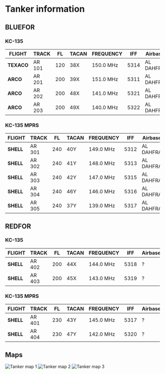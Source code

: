 # Tanker information

## BLUEFOR

### KC-135

**FLIGHT** | **TRACK**  | **FL** | **TACAN** | **FREQUENCY** | **IFF**  | Airbase
 --------- | -----------| ------ | ------    | -----------   | -------- | ----
**TEXACO** | AR 101     | 120    | 38X       | 150.0 MHz     | 5314     | AL DAHFRA
**ARCO**   | AR 201     | 200    | 39X       | 151.0 MHz     | 5311     | AL DAHFRA
**ARCO**   | AR 202     | 200    | 48X       | 141.0 MHz     | 5321     | AL DAHFRA
**ARCO**   | AR 203     | 200    | 49X       | 140.0 MHz     | 5322     | AL DAHFRA

### KC-135 MPRS

**FLIGHT** | **TRACK**  | **FL** | **TACAN** | **FREQUENCY** | **IFF**  | Airbase
 --------- | -----------| ------ | ------    | -----------   | -------- | ----
**SHELL**  | AR 301     | 240    | 40Y       | 149.0 MHz     | 5312     | AL DAHFRA
**SHELL**  | AR 302     | 240    | 41Y       | 148.0 MHz     | 5313     | AL DAHFRA
**SHELL**  | AR 303     | 240    | 42Y       | 147.0 MHz     | 5315     | AL DAHFRA
**SHELL**  | AR 304     | 240    | 46Y       | 146.0 MHz     | 5316     | AL DAHFRA
**SHELL**  | AR 305     | 240    | 37Y       | 139.0 MHz     | 5317     | AL DAHFRA

## REDFOR

### KC-135

**FLIGHT** | **TRACK**  | **FL** | **TACAN** | **FREQUENCY** | **IFF**  | Airbase
 --------- | -----------| ------ | ------    | -----------   | -------- | ----
**SHELL**  | AR 402     | 200    | 44X       | 144.0 MHz     | 5318     | ?
**SHELL**  | AR 403     | 200    | 45X       | 143.0 MHz     | 5319     | ?

### KC-135 MPRS

**FLIGHT** | **TRACK**  | **FL** | **TACAN** | **FREQUENCY** | **IFF**  | Airbase
 --------- | -----------| ------ | ------    | -----------   | -------- | ----
**SHELL**  | AR 401     | 230    | 43Y       | 145.0 MHz     | 5317     | ?
**SHELL**  | AR 404     | 230    | 47Y       | 142.0 MHz     | 5320     | ?

## Maps

![Tanker map 1](/ATRM_Brief/Pictures/Tanker_1.png)
![Tanker map 2](/ATRM_Brief/Pictures/Tanker_2.png)
![Tanker map 3](/ATRM_Brief/Pictures/Tanker_3.png)
